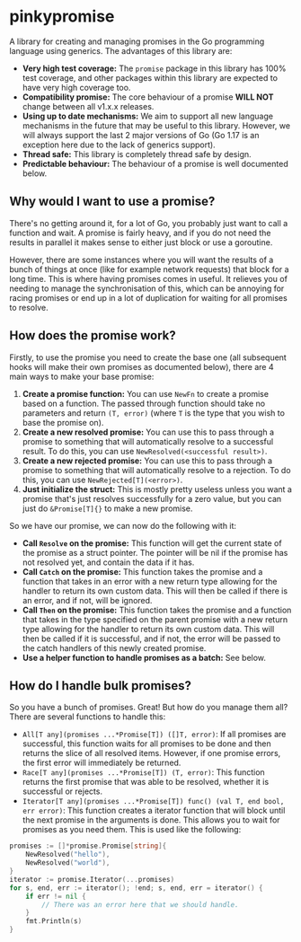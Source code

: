 # pinkypromise
A library for creating and managing promises in the Go programming language using generics. The advantages of this library are:
- **Very high test coverage:** The `promise` package in this library has 100% test coverage, and other packages within this library are expected to have very high coverage too.
- **Compatibility promise:** The core behaviour of a promise **WILL NOT** change between all v1.x.x releases.
- **Using up to date mechanisms:** We aim to support all new language mechanisms in the future that may be useful to this library. However, we will always support the last 2 major versions of Go (Go 1.17 is an exception here due to the lack of generics support).
- **Thread safe:** This library is completely thread safe by design.
- **Predictable behaviour:** The behaviour of a promise is well documented below.

## Why would I want to use a promise?
There's no getting around it, for a lot of Go, you probably just want to call a function and wait. A promise is fairly heavy, and if you do not need the results in parallel it makes sense to either just block or use a goroutine.

However, there are some instances where you will want the results of a bunch of things at once (like for example network requests) that block for a long time. This is where having promises comes in useful. It relieves you of needing to manage the synchronisation of this, which can be annoying for racing promises or end up in a lot of duplication for waiting for all promises to resolve.

## How does the promise work?
Firstly, to use the promise you need to create the base one (all subsequent hooks will make their own promises as documented below), there are 4 main ways to make your base promise:

1. **Create a promise function:** You can use `NewFn` to create a promise based on a function. The passed through function should take no parameters and return `(T, error)` (where `T` is the type that you wish to base the promise on).
2. **Create a new resolved promise:** You can use this to pass through a promise to something that will automatically resolve to a successful result. To do this, you can use `NewResolved(<successful result>)`.
3. **Create a new rejected promise:** You can use this to pass through a promise to something that will automatically resolve to a rejection. To do this, you can use `NewRejected[T](<error>)`.
4. **Just initialize the struct:** This is mostly pretty useless unless you want a promise that's just resolves successfully for a zero value, but you can just do `&Promise[T]{}` to make a new promise.

So we have our promise, we can now do the following with it:
- **Call `Resolve` on the promise:** This function will get the current state of the promise as a struct pointer. The pointer will be nil if the promise has not resolved yet, and contain the data if it has.
- **Call `Catch` on the promise:** This function takes the promise and a function that takes in an error with a new return type allowing for the handler to return its own custom data. This will then be called if there is an error, and if not, will be ignored.
- **Call `Then` on the promise:** This function takes the promise and a function that takes in the type specified on the parent promise with a new return type allowing for the handler to return its own custom data. This will then be called if it is successful, and if not, the error will be passed to the catch handlers of this newly created promise.
- **Use a helper function to handle promises as a batch:** See below.

## How do I handle bulk promises?
So you have a bunch of promises. Great! But how do you manage them all? There are several functions to handle this:
- `All[T any](promises ...*Promise[T]) ([]T, error)`: If all promises are successful, this function waits for all promises to be done and then returns the slice of all resolved items. However, if one promise errors, the first error will immediately be returned.
- `Race[T any](promises ...*Promise[T]) (T, error)`: This function returns the first promise that was able to be resolved, whether it is successful or rejects.
- `Iterator[T any](promises ...*Promise[T]) func() (val T, end bool, err error)`: This function creates a iterator function that will block until the next promise in the arguments is done. This allows you to wait for promises as you need them. This is used like the following:
```go
promises := []*promise.Promise[string]{
    NewResolved("hello"),
    NewResolved("world"),
}
iterator := promise.Iterator(...promises)
for s, end, err := iterator(); !end; s, end, err = iterator() {
    if err != nil {
        // There was an error here that we should handle.
    }
    fmt.Println(s)
}
```
